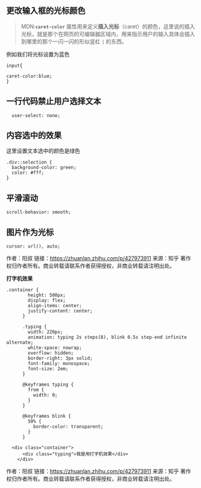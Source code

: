 ## 更改输入框的光标颜色

> MDN:**`caret-color`** 属性用来定义**插入光标**（caret）的颜色，这里说的插入光标，就是那个在网页的可编辑器区域内，用来指示用户的输入具体会插入到哪里的那个一闪一闪的形似竖杠 `|` 的东西。

例如我们将光标设置为蓝色

```text
input{

caret-color:blue;
}
```

## 一行代码禁止用户选择文本

```text
  user-select: none;
```

## 内容选中的效果

这里设置文本选中的颜色是绿色

```text
.div::selection {
  background-color: green;
  color: #fff;
}
```

## 平滑滚动

```text
scroll-behavior: smooth;
```

## 图片作为光标

```text
cursor: url(), auto;
```

作者：阳叔
链接：https://zhuanlan.zhihu.com/p/427973911
来源：知乎
著作权归作者所有。商业转载请联系作者获得授权，非商业转载请注明出处。



**打字机效果**

```text
.container {
        height: 500px;
        display: flex;
        align-items: center;
        justify-content: center;
      }

      .typing {
        width: 220px;
        animation: typing 2s steps(8), blink 0.5s step-end infinite alternate;
        white-space: nowrap;
        overflow: hidden;
        border-right: 3px solid;
        font-family: monospace;
        font-size: 2em;
      }

      @keyframes typing {
        from {
          width: 0;
        }
      }

      @keyframes blink {
        50% {
          border-color: transparent;
        }
      }
```

```text
  <div class="container">
      <div class="typing">我是用打字机效果</div>
    </div>
```

作者：阳叔
链接：https://zhuanlan.zhihu.com/p/427973911
来源：知乎
著作权归作者所有。商业转载请联系作者获得授权，非商业转载请注明出处。